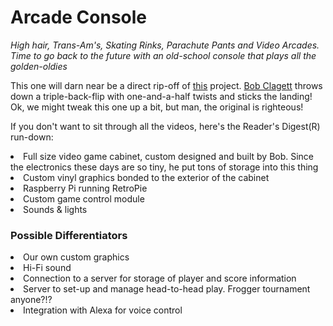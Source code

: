 # Arcade Console
<i>High hair, Trans-Am's, Skating Rinks, Parachute Pants and Video Arcades.  Time to go back to the future with an old-school console that plays all the golden-oldies</i>

This one will darn near be a direct rip-off of <a href="https://www.youtube.com/playlist?list=PLice_sU_6Rfhw7LK-tl8A8u1XYQKeuFri">this</a> project.  <a href="http://www.iliketomakestuff.com/">Bob Clagett</a> throws down a triple-back-flip with one-and-a-half twists and sticks the landing!  Ok, we might tweak this one up a bit, but man, the original is righteous!

If you don't want to sit through all the videos, here's the Reader's Digest(R) run-down:
<list>
<li>Full size video game cabinet, custom designed and built by Bob. Since the electronics these days are so tiny, he put tons of storage into this thing</li>
<li>Custom vinyl graphics bonded to the exterior of the cabinet</li>
<li>Raspberry Pi running RetroPie</li>
<li>Custom game control module</li>
<li>Sounds & lights</li>
</list>

<h3>Possible Differentiators</h3>
<list>
<li>Our own custom graphics</li>
<li>Hi-Fi sound</li>
<li>Connection to a server for storage of player and score information</li>
<li>Server to set-up and manage head-to-head play.  Frogger tournament anyone?!?</li>
<li>Integration with Alexa for voice control</li>
</list>
